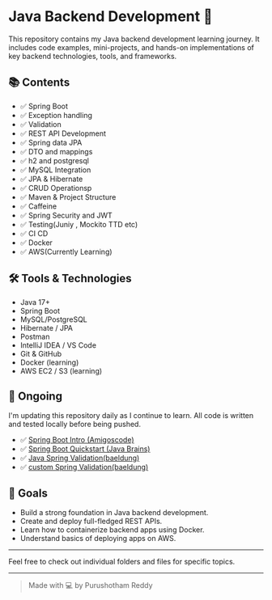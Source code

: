 # Java Backend Development 🚀

This repository contains my Java backend development learning journey. It includes code examples, mini-projects, and hands-on implementations of key backend technologies, tools, and frameworks.

## 📚 Contents
- ✅ Spring Boot
- ✅ Exception handling
- ✅ Validation 
- ✅ REST API Development
- ✅ Spring data JPA
- ✅ DTO and mappings 
- ✅ h2 and postgresql
- ✅ MySQL Integration
- ✅ JPA & Hibernate
- ✅ CRUD Operationsp
- ✅ Maven & Project Structure
- ✅ Caffeine
- ✅ Spring Security and JWT
- ✅ Testing(Juniy , Mockito TTD etc)
- ✅ CI CD
- ✅ Docker
- ✅ AWS(Currently Learning)

## 🛠️ Tools & Technologies

- Java 17+
- Spring Boot
- MySQL/PostgreSQL
- Hibernate / JPA
- Postman
- IntelliJ IDEA / VS Code
- Git & GitHub
- Docker (learning)
- AWS EC2 / S3 (learning)

## 🚧 Ongoing

I'm updating this repository daily as I continue to learn. All code is written and tested locally before being pushed.
- ✅ [Spring Boot Intro (Amigoscode)](./spring-boot-intro)
- ✅ [Spring Boot Quickstart (Java Brains)](./spring-quickstart)
- ✅ [Java Spring Validation(baeldung)](./java-validation)
- ✅ [custom Spring Validation(baeldung)](./custom_spring_validation)

## 📌 Goals

- Build a strong foundation in Java backend development.
- Create and deploy full-fledged REST APIs.
- Learn how to containerize backend apps using Docker.
- Understand basics of deploying apps on AWS.

---

Feel free to check out individual folders and files for specific topics.

---

> Made with 💻 by Purushotham Reddy

